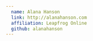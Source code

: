 ```yaml
---
  name: Alana Hanson
  link: http://alanahanson.com
  affiliation: Leapfrog Online 
  github: alanahanson
---
```

